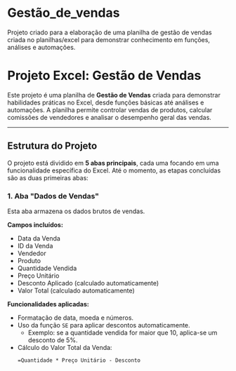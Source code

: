 # Gestão_de_vendas
Projeto criado para  a elaboração de uma planilha de gestão de vendas criada no planilhas/excel para demonstrar conhecimento em funções, análises e automações.

# Projeto Excel: Gestão de Vendas

Este projeto é uma planilha de **Gestão de Vendas** criada para demonstrar habilidades práticas no Excel, desde funções básicas até análises e automações. A planilha permite controlar vendas de produtos, calcular comissões de vendedores e analisar o desempenho geral das vendas.

---

## Estrutura do Projeto

O projeto está dividido em **5 abas principais**, cada uma focando em uma funcionalidade específica do Excel. Até o momento, as etapas concluídas são as duas primeiras abas:

### 1. Aba "Dados de Vendas"
Esta aba armazena os dados brutos de vendas.

**Campos incluídos:**
- Data da Venda
- ID da Venda
- Vendedor
- Produto
- Quantidade Vendida
- Preço Unitário
- Desconto Aplicado (calculado automaticamente)
- Valor Total (calculado automaticamente)

**Funcionalidades aplicadas:**
- Formatação de data, moeda e números.
- Uso da função `SE` para aplicar descontos automaticamente.  
  - Exemplo: se a quantidade vendida for maior que 10, aplica-se um desconto de 5%.
- Cálculo do Valor Total da Venda:
  ```excel
  =Quantidade * Preço Unitário - Desconto

